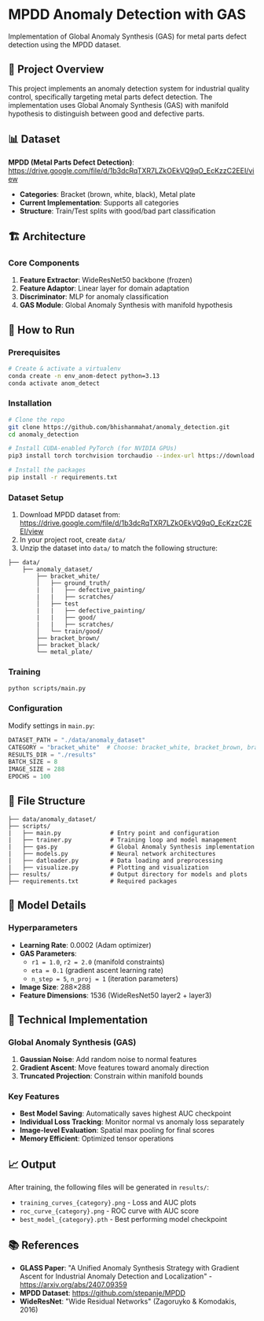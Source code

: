 # MPDD Anomaly Detection with GAS

Implementation of Global Anomaly Synthesis (GAS) for metal parts defect detection using the MPDD dataset.

## 🎯 Project Overview

This project implements an anomaly detection system for industrial quality control, specifically targeting metal parts defect detection. The implementation uses Global Anomaly Synthesis (GAS) with manifold hypothesis to distinguish between good and defective parts.

## 📊 Dataset

**MPDD (Metal Parts Defect Detection)**: https://drive.google.com/file/d/1b3dcRqTXR7LZkOEkVQ9qO_EcKzzC2EEI/view
- **Categories**: Bracket (brown, white, black), Metal plate
- **Current Implementation**: Supports all categories
- **Structure**: Train/Test splits with good/bad part classification

## 🏗️ Architecture

### Core Components
1. **Feature Extractor**: WideResNet50 backbone (frozen)
2. **Feature Adaptor**: Linear layer for domain adaptation  
3. **Discriminator**: MLP for anomaly classification
4. **GAS Module**: Global Anomaly Synthesis with manifold hypothesis

## 🚀 How to Run

### Prerequisites
```bash
# Create & activate a virtualenv
conda create -n env_anom-detect python=3.13
conda activate anom_detect
```

### Installation
```bash
# Clone the repo
git clone https://github.com/bhishanmahat/anomaly_detection.git
cd anomaly_detection

# Install CUDA‑enabled PyTorch (for NVIDIA GPUs)
pip3 install torch torchvision torchaudio --index-url https://download.pytorch.org/whl/cu128

# Install the packages
pip install -r requirements.txt

```

### Dataset Setup
1. Download MPDD dataset from: https://drive.google.com/file/d/1b3dcRqTXR7LZkOEkVQ9qO_EcKzzC2EEI/view
2. In your project root, create `data/`
3. Unzip the dataset into `data/` to match the following structure:
```
├── data/
    ├── anomaly_dataset/
        ├── bracket_white/
        │   ├── ground_truth/
        |   |   ├── defective_painting/
        |   |   ├── scratches/ 
        │   ├── test
        |   |   ├── defective_painting/
        |   |   ├── good/
        |   |   ├── scratches/ 
        │   └── train/good/
        ├── bracket_brown/
        ├── bracket_black/
        └── metal_plate/
```

### Training
```bash
python scripts/main.py
```

### Configuration
Modify settings in `main.py`:
```python
DATASET_PATH = "./data/anomaly_dataset"
CATEGORY = "bracket_white"  # Choose: bracket_white, bracket_brown, bracket_black, metal_plate
RESULTS_DIR = "./results"
BATCH_SIZE = 8
IMAGE_SIZE = 288
EPOCHS = 100
```

## 📁 File Structure

```
├── data/anomaly_dataset/
├── scripts/
|   ├── main.py              # Entry point and configuration
|   ├── trainer.py           # Training loop and model management
|   ├── gas.py               # Global Anomaly Synthesis implementation
|   ├── models.py            # Neural network architectures
|   ├── datloader.py         # Data loading and preprocessing
|   ├── visualize.py         # Plotting and visualization
├── results/                 # Output directory for models and plots
├── requirements.txt         # Required packages
```

## 🔧 Model Details

### Hyperparameters
- **Learning Rate**: 0.0002 (Adam optimizer)
- **GAS Parameters**:
  - `r1 = 1.0`, `r2 = 2.0` (manifold constraints)
  - `eta = 0.1` (gradient ascent learning rate)
  - `n_step = 5`, `n_proj = 1` (iteration parameters)
- **Image Size**: 288×288
- **Feature Dimensions**: 1536 (WideResNet50 layer2 + layer3)

## 🔬 Technical Implementation

### Global Anomaly Synthesis (GAS)
1. **Gaussian Noise**: Add random noise to normal features
2. **Gradient Ascent**: Move features toward anomaly direction  
3. **Truncated Projection**: Constrain within manifold bounds

### Key Features
- **Best Model Saving**: Automatically saves highest AUC checkpoint
- **Individual Loss Tracking**: Monitor normal vs anomaly loss separately
- **Image-level Evaluation**: Spatial max pooling for final scores
- **Memory Efficient**: Optimized tensor operations

## 📈 Output

After training, the following files will be generated in `results/`:
- `training_curves_{category}.png` - Loss and AUC plots
- `roc_curve_{category}.png` - ROC curve with AUC score
- `best_model_{category}.pth` - Best performing model checkpoint

## 📚 References

- **GLASS Paper**: "A Unified Anomaly Synthesis Strategy with Gradient Ascent for Industrial Anomaly Detection and Localization" - https://arxiv.org/abs/2407.09359
- **MPDD Dataset**: https://github.com/stepanje/MPDD
- **WideResNet**: "Wide Residual Networks" (Zagoruyko & Komodakis, 2016)

